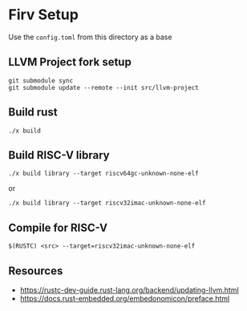 # Firv Setup

Use the `config.toml` from this directory as a base

## LLVM Project fork setup
```
git submodule sync
git submodule update --remote --init src/llvm-project
```

## Build rust
```
./x build
```

## Build RISC-V library
```
./x build library --target riscv64gc-unknown-none-elf
```

or

```
./x build library --target riscv32imac-unknown-none-elf
```

## Compile for RISC-V
```
$(RUSTC) <src> --target=riscv32imac-unknown-none-elf
```

## Resources

* https://rustc-dev-guide.rust-lang.org/backend/updating-llvm.html
* https://docs.rust-embedded.org/embedonomicon/preface.html
